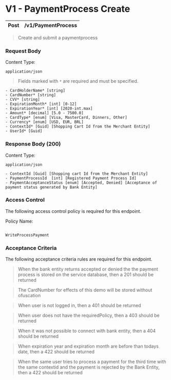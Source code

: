 # V1 - PaymentProcess Create

| Post | /v1/PaymentProcess | 
| :-: | :-: | 

> Create and submit a paymentprocess

### Request Body

Content Type:

```
application/json

```

> Fields marked with `*` are required and must be specified.

```
- CardHolderName* [string] 
- CardNumber* [string] 
- CVV* [string]
- ExpirationMonth* [int] [0-12]
- ExpirationYear* [int] [2020-int.max]
- Amount* [decimal] [5.0 - 7500.0]
- CardType* [enum] [Visa, MasterCard, Dinners, Other]
- Currency* [enum] [USD, EUR, BRL]
- ContextId* [Guid] [Shopping Cart Id from the Merchant Entity]
- UserId* [Guid]

```

### Response Body (200)

Content Type:

```
application/json

```

```
- ContextId [Guid] [Shopping cart Id from the Merchant Entity]
- PaymentProcessId  [int] [Registered Payment Process Id]
- PaymentAcceptanceStatus [enum] [Accepted, Denied] [Acceptance of payment status generated by Bank Entity]
```

### Access Control

The following access control policy is required for this endpoint.

Policy Name:

```

WriteProcessPayment

```

### Acceptance Criteria

The following acceptance criteria rules are required for this endpoint.

> When the bank entity returns accepted or denied the the payment process is stored on the service database, then a 201 should be returned


> The CardNumber for effects of this demo will be stored without ofuscation


> When user is not logged in, then a 401 should be returned


> When user does not have the requiredPolicy, then a 403 should be returned


> When it was not possible to connect with bank entity, then a 404 should be returned


> When expiration year and expiration month are before than todays date, then a 422 should be returned


> When the same user tries to process a payment for the third time with the same contextid and the payment is rejected by the Bank Entity, then a 422 should be returned


  